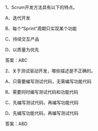 1、Scrum开发方法具有以下的特点。

A、迭代开发

B、每个“Sprint”周期只实现某个功能

C、持续交互产品

D、以质量为优先



答案：ABC



2、关于测试驱动开发，哪些描述是不正确的。

A、只需要编写测试代码，无需编写功能代码

B、需要同时编写测试代码和功能代码

C、先编写测试代码，再编写功能代码

D、先编写功能代码，再编写测试代码

答案：ABD

